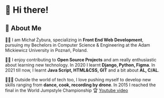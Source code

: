 # 👋 Hi there! 

## 🚀 About Me 

🧑‍🎓 I am Michał Żybura, specializing in **Front End Web Development**, pursuing my Bechelors in Computer Science & Engineering at the Adam Mickiewicz University in Poznań, Poland.

🧑‍🏫 I enjoy contributing to **Open Source Projects** and am really enthusiastic about learning new technology. In 2020 I learnt **Django, Python, Figma**. In 2021 till now, I learnt **Java Script, HTML&CSS, GIT** and a bit about **AL, C/AL**.

🕺🍳🎥 Outside the world of tech too, I love pushing myself to develop new skills ranging from **dance, cook, recording by drone**. In 2015 I reached the final in the World Jumpstyle Championship 🏆 [Youtube video](https://youtu.be/wk1Tl1nGswg)
